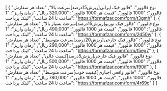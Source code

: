 [
  {
    "نوع فالوور": "فالور فیک ایرانی[ریزش15درصد]سرعت بالا",
    "تعداد هر سفارش فالوور": "1000 فالوور",
    "قیمت هر 1000 فالوور": "320,000 ریال",
    "زمان واریز": "1 ساعت تا 24 ساعت",
    "لینک پرداخت": "https://formafzar.com/form/t3gmh"
  },
  {
    "نوع فالوور": "فالور فیک توربو[ریزش15درصد]سرعت‌ بسیار بالا",
    "تعداد هر سفارش فالوور": "1000 فالوور",
    "قیمت هر 1000 فالوور": "490,000 ریال",
    "زمان واریز": "1 ساعت تا 24 ساعت",
    "لینک پرداخت": "https://formafzar.com/form/2d50w"
  },
  {
    "نوع فالوور": "فالور فیک خارجی[ریزش20درصد]سرعت متوسط",
    "تعداد هر سفارش فالوور": "1000 فالوور",
    "قیمت هر 1000 فالوور": "290,000 ریال",
    "زمان واریز": "1 ساعت تا 24 ساعت",
    "لینک پرداخت": "https://formafzar.com/form/f5eg7"
  },
  {
    "نوع فالوور": "فالور فیک خارجی[ریزش5درصد]کیفیت عالی",
    "تعداد هر سفارش فالوور": "1000 فالوور",
    "قیمت هر 1000 فالوور": "500,000 ریال",
    "زمان واریز": "1 ساعت تا 24 ساعت",
    "لینک پرداخت": "https://formafzar.com/form/f90if"
  },
  {
    "نوع فالوور": "فالور واقعی اجباری[کیفیت خوب]سرعت متوسط",
    "تعداد هر سفارش فالوور": "1000 فالوور",
    "قیمت هر 1000 فالوور": "780,000 ریال",
    "زمان واریز": "1 ساعت تا 24 ساعت",
    "لینک پرداخت": "https://formafzar.com/form/4r69c"
  }
]